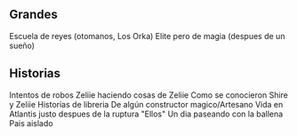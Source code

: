 ## Grandes
Escuela de reyes (otomanos, Los Orka)
Elite pero de magia (despues de un sueño)

## Historias
Intentos de robos
Zeliie haciendo cosas de Zeliie
Como se conocieron Shire y Zeliie
Historias de libreria 
De algún constructor magico/Artesano
Vida en Atlantis justo despues de la ruptura
"Ellos"
Un dia paseando con la ballena
Pais aislado

